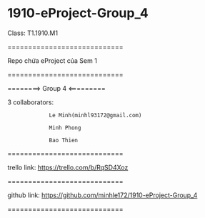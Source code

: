 # 1910-eProject-Group_4
Class: T1.1910.M1

============================

Repo chứa eProject của Sem 1

============================

========> Group 4 <=========

3 collaborators: 

                 Le Minh(minhl93172@gmail.com)

                 Minh Phong
                 
                 Bao Thien
                 
============================

trello link: https://trello.com/b/RqSD4Xoz

============================

github link: https://github.com/minhle172/1910-eProject-Group_4

============================
